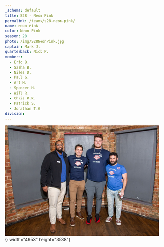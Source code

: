 ```yaml
---
_schema: default
title: S28 - Neon Pink
permalink: /teams/s28-neon-pink/
name: Neon Pink
color: Neon Pink
season: 28
photo: /img/S28NeonPink.jpg
captain: Mark J.
quarterback: Nick P.
members:
  - Eric B.
  - Sasha B.
  - Niles D.
  - Paul G.
  - Art H.
  - Spencer H.
  - Will R.
  - Chris R.R.
  - Patrick S.
  - Jonathan T.G.
division:
---
```

![](/img/da2-7066.jpg){: width="4953" height="3538"}